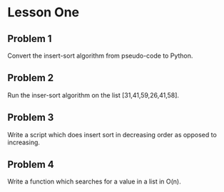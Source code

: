 # Lesson One

## Problem 1

Convert the insert-sort algorithm from pseudo-code to Python.

## Problem 2

Run the inser-sort algorithm on the list [31,41,59,26,41,58].

## Problem 3

Write a script which does insert sort in decreasing order as opposed to increasing.

## Problem 4

Write a function which searches for a value in a list in O(n).
